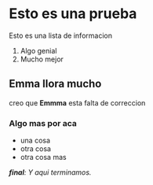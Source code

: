 # Esto es una prueba

Esto es una lista de informacion
1. Algo genial
2. Mucho mejor

## Emma llora mucho
creo que **Emmma** esta falta de correccion

### Algo mas por aca
- una cosa
- otra cosa
- otra cosa mas

_**final**: Y aqui terminamos._